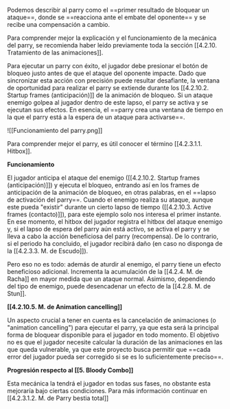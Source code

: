 
Podemos describir al parry como el ==primer resultado de bloquear un ataque==, donde se ==reacciona ante el embate del oponente== y se recibe una compensación a cambio.

Para comprender mejor la explicación y el funcionamiento de la mecánica del parry, se recomienda haber leído previamente toda la sección [[4.2.10. Tratamiento de las animaciones]].

Para ejecutar un parry con éxito, el jugador debe presionar el botón de bloqueo justo antes de que el ataque del oponente impacte. Dado que sincronizar esta acción con precisión puede resultar desafiante, la ventana de oportunidad para realizar el parry se extiende durante los [[4.2.10.2. Startup frames (anticipación)]] de la animación de bloqueo. Si un ataque enemigo golpea al jugador dentro de este lapso, el parry se activa y se ejecutan sus efectos. En esencia, el ==parry crea una ventana de tiempo en la que el parry está a la espera de un ataque para activarse==.

![[Funcionamiento del parry.png]]


Para comprender mejor el parry, es útil conocer el término [[4.2.3.1.1. Hitbox]].

**Funcionamiento**

El jugador anticipa el ataque del enemigo ([[4.2.10.2. Startup frames (anticipación)]]) y ejecuta el bloqueo, entrando así en los frames de anticipación de la animación de bloqueo, en otras palabras, en el ==lapso de activación del parry==. Cuando el enemigo realiza su ataque, aunque este pueda "existir" durante un cierto lapso de tiempo ([[4.2.10.3. Active frames (contacto)]]), para este ejemplo solo nos interesa el primer instante. En ese momento, el hitbox del jugador registra el hitbox del ataque enemigo y, si el lapso de espera del parry aún está activo, se activa el parry y se lleva a cabo la acción beneficiosa del parry (recompensa). De lo contrario, si el periodo ha concluido, el jugador recibirá daño (en caso no disponga de la [[4.2.3.3. M. de Escudo]]).

Pero eso no es todo: además de aturdir al enemigo, el parry tiene un efecto beneficioso adicional. Incrementa la acumulación de la [[4.2.4. M. de Racha]] en mayor medida que un ataque normal. Asimismo, dependiendo del tipo de enemigo, puede desencadenar un efecto de la [[4.2.8. M. de Stun]].

**[[4.2.10.5. M. de Animation cancelling]]**

Un aspecto crucial a tener en cuenta es la cancelación de animaciones (o "animation cancelling") para ejecutar el parry, ya que esta será la principal forma de bloquear disponible para el jugador en todo momento. El objetivo no es que el jugador necesite calcular la duración de las animaciones en las que queda vulnerable, ya que este proyecto busca permitir que ==cada error del jugador pueda ser corregido si se es lo suficientemente preciso==.

**Progresión respecto al [[5. Bloody Combo]]**

Esta mecánica la tendrá el jugador en todas sus fases, no obstante esta mejoraría bajo ciertas condiciones. Para más información continuar en [[4.2.3.1.2. M. de Parry bestia total]]